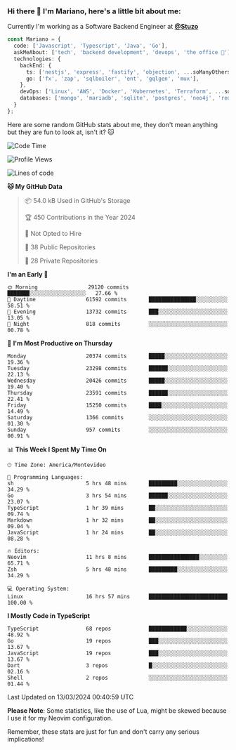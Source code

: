 ### Hi there 👋 I'm Mariano, here's a little bit about me:

Currently I'm working as a Software Backend Engineer at [**@Stuzo**](https://www.stuzo.com/)

```ts
const Mariano = {
  code: ['Javascript', 'Typescript', 'Java', 'Go'],
  askMeAbout: ['tech', 'backend development', 'devops', 'the office 💼'],
  technologies: {
    backEnd: {
      ts: ['nestjs', 'express', 'fastify', 'objection', ...soManyOthersFrameworks],
      go: ['fx', 'zap', 'sqlboiler', 'ent', 'gqlgen', 'mux'],
    },
    devOps: ['Linux', 'AWS', 'Docker', 'Kubernetes', 'Terraform', ...soManyOthersTools],
    databases: ['mongo', 'mariadb', 'sqlite', 'postgres', 'neo4j', 'redis', ...],
  }
};
```

Here are some random GitHub stats about me, they don't mean anything but they are fun to look at, isn't it? 🐱

<!--START_SECTION:waka-->
![Code Time](http://img.shields.io/badge/Code%20Time-1%2C774%20hrs%206%20mins-blue)

![Profile Views](http://img.shields.io/badge/Profile%20Views-0-blue)

![Lines of code](https://img.shields.io/badge/From%20Hello%20World%20I%27ve%20Written-17.7%20million%20lines%20of%20code-blue)

**🐱 My GitHub Data** 

> 📦 54.0 kB Used in GitHub's Storage 
 > 
> 🏆 450 Contributions in the Year 2024
 > 
> 🚫 Not Opted to Hire
 > 
> 📜 38 Public Repositories 
 > 
> 🔑 28 Private Repositories 
 > 
**I'm an Early 🐤** 

```text
🌞 Morning                29120 commits       ███████░░░░░░░░░░░░░░░░░░   27.66 % 
🌆 Daytime                61592 commits       ███████████████░░░░░░░░░░   58.51 % 
🌃 Evening                13732 commits       ███░░░░░░░░░░░░░░░░░░░░░░   13.05 % 
🌙 Night                  818 commits         ░░░░░░░░░░░░░░░░░░░░░░░░░   00.78 % 
```
📅 **I'm Most Productive on Thursday** 

```text
Monday                   20374 commits       █████░░░░░░░░░░░░░░░░░░░░   19.36 % 
Tuesday                  23298 commits       ██████░░░░░░░░░░░░░░░░░░░   22.13 % 
Wednesday                20426 commits       █████░░░░░░░░░░░░░░░░░░░░   19.40 % 
Thursday                 23591 commits       ██████░░░░░░░░░░░░░░░░░░░   22.41 % 
Friday                   15250 commits       ████░░░░░░░░░░░░░░░░░░░░░   14.49 % 
Saturday                 1366 commits        ░░░░░░░░░░░░░░░░░░░░░░░░░   01.30 % 
Sunday                   957 commits         ░░░░░░░░░░░░░░░░░░░░░░░░░   00.91 % 
```


📊 **This Week I Spent My Time On** 

```text
🕑︎ Time Zone: America/Montevideo

💬 Programming Languages: 
sh                       5 hrs 48 mins       █████████░░░░░░░░░░░░░░░░   34.29 % 
Go                       3 hrs 54 mins       ██████░░░░░░░░░░░░░░░░░░░   23.07 % 
TypeScript               1 hr 39 mins        ██░░░░░░░░░░░░░░░░░░░░░░░   09.74 % 
Markdown                 1 hr 32 mins        ██░░░░░░░░░░░░░░░░░░░░░░░   09.04 % 
JavaScript               1 hr 24 mins        ██░░░░░░░░░░░░░░░░░░░░░░░   08.28 % 

🔥 Editors: 
Neovim                   11 hrs 8 mins       ████████████████░░░░░░░░░   65.71 % 
Zsh                      5 hrs 48 mins       █████████░░░░░░░░░░░░░░░░   34.29 % 

💻 Operating System: 
Linux                    16 hrs 57 mins      █████████████████████████   100.00 % 
```

**I Mostly Code in TypeScript** 

```text
TypeScript               68 repos            ████████████░░░░░░░░░░░░░   48.92 % 
Go                       19 repos            ███░░░░░░░░░░░░░░░░░░░░░░   13.67 % 
JavaScript               19 repos            ███░░░░░░░░░░░░░░░░░░░░░░   13.67 % 
Dart                     3 repos             █░░░░░░░░░░░░░░░░░░░░░░░░   02.16 % 
Shell                    2 repos             ░░░░░░░░░░░░░░░░░░░░░░░░░   01.44 % 
```




 Last Updated on 13/03/2024 00:40:59 UTC
<!--END_SECTION:waka-->

**Please Note**: Some statistics, like the use of Lua, might be skewed because I use it for my Neovim configuration.

Remember, these stats are just for fun and don't carry any serious implications!
